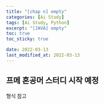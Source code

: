 ```yaml
---
title: "[chap n] empty"
categories: [Ai Study]
tags: [Ai Study, Python]
excerpt: "[JAVA] empty"
toc: true
toc_sticky: true

date: 2022-03-13
last_modified_at: 2022-03-13
---
```


## 프메 혼공머 스터디 시작 예정
형식 참고
